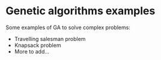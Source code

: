 # Genetic algorithms examples

Some examples of GA to solve complex problems:
* Travelling salesman problem
* Knapsack problem
* More to add...
